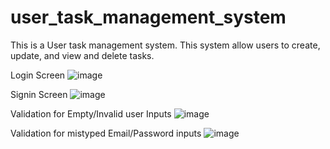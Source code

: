 # user_task_management_system
This is a User task management system. This system allow users to create, update, and view and delete tasks. 

Login Screen
![image](https://github.com/S-Dissanayake/user-task-management-system/assets/89515541/510cb3d1-4e5a-437b-8fcb-16d741a77b19)

Signin Screen
![image](https://github.com/S-Dissanayake/user-task-management-system/assets/89515541/c132c849-4edb-4daa-88ed-1eff5af4a870)

Validation for Empty/Invalid user Inputs
![image](https://github.com/S-Dissanayake/user-task-management-system/assets/89515541/c61e347c-0ea9-4630-bb9f-2fb6431183c0)


Validation for mistyped Email/Password inputs 
![image](https://github.com/S-Dissanayake/user-task-management-system/assets/89515541/6a4e4d63-8c2e-413f-bcf8-8ace813da4d5)

